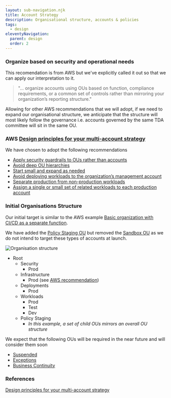 ```yaml
---
layout: sub-navigation.njk
title: Account Strategy
description: Organisational structure, accounts & policies
tags:
  - design
eleventyNavigation:
  parent: design
  order: 2
---
```


### Organize based on security and operational needs
This recomendation is from AWS but we've explicitly called it out so that we can apply our interpretation to it.

>"... organize accounts using OUs based on function, compliance requirements, or a common set of controls rather than mirroring your organization’s reporting structure."

Allowing for other AWS recommendations that we will adopt, if we need to expand our organisational structure, we anticipate that the structure will most likely follow the governance i.e. accounts governed by the same TDA committee will sit in the same OU.
### AWS [Design principles for your multi-account strategy](https://docs.aws.amazon.com/whitepapers/latest/organizing-your-aws-environment/design-principles-for-your-multi-account-strategy.html)

We have chosen to adopt the following recommendations
* [Apply security guardrails to OUs rather than accounts](https://docs.aws.amazon.com/whitepapers/latest/organizing-your-aws-environment/design-principles-for-your-multi-account-strategy.html#apply-security-guardrails-to-ous-rather-than-accounts)
* [Avoid deep OU hierarchies](https://docs.aws.amazon.com/whitepapers/latest/organizing-your-aws-environment/design-principles-for-your-multi-account-strategy.html#avoid-deep-ou-hierarchies)
* [Start small and expand as needed](https://docs.aws.amazon.com/whitepapers/latest/organizing-your-aws-environment/design-principles-for-your-multi-account-strategy.html#start-small-and-expand-as-needed)
* [Avoid deploying workloads to the organization’s management account](https://docs.aws.amazon.com/whitepapers/latest/organizing-your-aws-environment/design-principles-for-your-multi-account-strategy.html#avoid-deploying-workloads-to-the-organizations-management-account)
* [Separate production from non-production workloads](https://docs.aws.amazon.com/whitepapers/latest/organizing-your-aws-environment/design-principles-for-your-multi-account-strategy.html#separate-production-from-non-production-workloads)
* [Assign a single or small set of related workloads to each production account](https://docs.aws.amazon.com/whitepapers/latest/organizing-your-aws-environment/design-principles-for-your-multi-account-strategy.html#assign-a-single-or-small-set-of-related-workloads-to-each-production-account)

### Initial Organisations Structure

Our initial target is similar to the AWS example [Basic organization with CI/CD as a separate function](https://docs.aws.amazon.com/whitepapers/latest/organizing-your-aws-environment/basic-organization.html#:~:text=with%20infrastructure%20services-,Basic%20organization%20with%20CI/CD%20as%20a%20separate%20function,-This%20example%20incorporates).

We have added the [Policy Staging OU](https://docs.aws.amazon.com/whitepapers/latest/organizing-your-aws-environment/policy-staging-ou.html) but removed the [Sandbox OU](https://docs.aws.amazon.com/whitepapers/latest/organizing-your-aws-environment/sandbox-ou.html) as we do not intend to target these types of accounts at launch.

![Organisation structure](../../assets/images/Organisations.png)

<div class="no-presentation">

* Root
  * Security
    * Prod
  * Infrastructure
    * Prod (see [AWS recommendation](https://docs.aws.amazon.com/whitepapers/latest/organizing-your-aws-environment/infrastructure-ou-and-accounts.html#:~:text=In%20most%20cases,or%20Test%20OU%29.))
  * Deployments
    * Prod
  * Workloads
    * Prod
    * Test
    * Dev
  * Policy Staging
    * _In this example, a set of child OUs mirrors an overall OU structure_

</div>

We expect that the following OUs will be required in the near future and will consider them soon
  * [Suspended](https://docs.aws.amazon.com/whitepapers/latest/organizing-your-aws-environment/suspended-ou.html)
  * [Exceptions](https://docs.aws.amazon.com/whitepapers/latest/organizing-your-aws-environment/exceptions-ou.html)
  * [Business Continuity](https://docs.aws.amazon.com/whitepapers/latest/organizing-your-aws-environment/business-continuity-ou.html)

### References
[Design principles for your multi-account strategy](https://docs.aws.amazon.com/whitepapers/latest/organizing-your-aws-environment/design-principles-for-your-multi-account-strategy.html)
